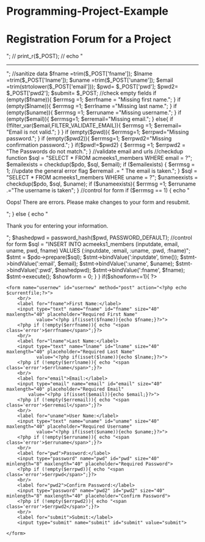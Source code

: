 # Programming-Project-Example
# Registration Forum for a Project
<?php

/*
*/
$showform = 1;
$errmsg = 0;
$errfname ="";
$errlname ="";
$erruname ="";
$erremail ="";
$errpwd="";
$errpwd2="";
$hashedpwd="";
$pagename= "Program 3";
require_once "includes/header.php";
?>
<?php
if ($_SERVER['REQUEST_METHOD']=="POST"){
    //var_dump($_POST);
   // echo "<hr>";
   // print_r($_POST);
   // echo "<hr>";
    //sanitize data
    $fname =trim($_POST['fname']);
    $lname =trim($_POST['lname']);
    $uname =trim($_POST['uname']);
    $email =trim(strtolower($_POST['email']));
    $pwd= $_POST['pwd'];
    $pwd2= $_POST['pwd2'];
    $submit= $_POST;

    //check empty fields
    if (empty($fname)){
        $errmsg =1;
        $errfname = "Missing first name.";
    }
    if (empty($lname)){
        $errmsg =1;
        $errlname ="Missing last name.";
    }
    if (empty($uname)){
        $errmsg =1;
        $erruname ="Missing username.";
    }

    if (empty($email)){
        $errmsg=1;
        $erremail="Missing email.";
    }
    else{
        if (!filter_var($email,FILTER_VALIDATE_EMAIL)){
            $errmsg =1;
            $erremail= "Email is not valid.";
        }
    }
    if (empty($pwd)){
        $errmsg=1;
        $errpwd="Missing password.";
    }
    if (empty($pwd2)){
        $errmsg=1;
        $errpwd2="Missing confirmation password.";
    }

    if($pwd!=$pwd2)
    {
        $errmsg =1;
        $errpwd2 = "<span class 'error'>The Passwords do not match.</span>";
    }
    //validate email and urls
//checkdup function
    $sql = "SELECT * FROM acmeeks1_members WHERE email = ?";
    $emailexists = checkdup($pdo, $sql, $email);
    if ($emailexists) {
        $errmsg = 1; //update the general error flag
        $erremail .= " The email is taken.";
    }
    $sql = "SELECT * FROM acmeeks1_members WHERE uname = ?";
    $unameexists = checkdup($pdo, $sql, $uname);
    if ($unameexists){
        $errmsg =1;
        $erruname .="The username is taken";
    }
    //control for form

    if ($errmsg == 1) {
        echo "<p class='error'>Oops!  There are errors.  Please make changes to your form and resubmit.</p>";
    }
    else {
        echo "<p class='success'>Thank you for entering your information.</p>";
        $hashedpwd = password_hash($pwd, PASSWORD_DEFAULT);


        //control for form

        $sql = "INSERT INTO acmeeks1_members (inputdate, email, uname, pwd, fname)
                VALUES (:inputdate, :email, :uname, :pwd, :fname)";
        $stmt = $pdo->prepare($sql);
        $stmt->bindValue(':inputdate', time());
        $stmt->bindValue(':email', $email);
        $stmt->bindValue(':uname', $uname);
        $stmt->bindValue(':pwd', $hashedpwd);
        $stmt->bindValue(':fname', $fname);
        $stmt->execute();
        $showform = 0;
    }

}
if($showform==1){
?>
    <form name="usernew" id="usernew" method="post" action="<?php echo $currentfile;?>">
        <br/>
        <label for="fname">First Name:</label>
        <input type="text" name="fname" id="fname" size="40" maxlength="40" placeholder="Required First Name"
               value="<?php if(isset($fname)){echo $fname;}?>">
        <?php if (!empty($errfname)){ echo "<span class='error'>$errfname</span>";}?>
        <br/>
        <label for="lname">Last Name:</label>
        <input type="text" name="lname" id="lname" size="40" maxlength="40" placeholder="Required Last Name"
               value="<?php if(isset($lname)){echo $lname;}?>">
        <?php if (!empty($errlname)){ echo "<span class='error'>$errlname</span>";}?>
        <br/>
        <label for="email">Email:</label>
        <input type="email" name="email" id="email" size="40" maxlength="40" placeholder="Required Email"
            value="<?php if(isset($email)){echo $email;}?>">
        <?php if (!empty($erremail)){ echo "<span class='error'>$erremail</span>";}?>
        <br/>
        <label for="uname">User Name:</label>
        <input type="text" name="uname" id="uname" size="40" maxlength="40" placeholder="Required Username"
               value="<?php if(isset($uname)){echo $uname;}?>">
        <?php if (!empty($erruname)){ echo "<span class='error'>$erruname</span>";}?>
        <br/>
        <label for="pwd">Password:</label>
        <input type="password" name="pwd" id="pwd" size="40"  minlength="8" maxlength="40" placeholder="Required Password">
        <?php if (!empty($errpwd)){ echo "<span class='error'>$errpwd</span>";}?>
        <br/>
        <label for="pwd2">Confirm Password:</label>
        <input type="password" name="pwd2" id="pwd2" size="40" minlength="8" maxlength="40" placeholder="Confirm Password">
        <?php if (!empty($errpwd2)){ echo "<span class='error'>$errpwd2</span>";}?>
        <br/>
        <label for="submit">Submit:</label>
        <input type="submit" name="submit" id="submit" value="submit">

    </form>


<?php
}//end of showform
require_once "includes/footer.php";
?>
